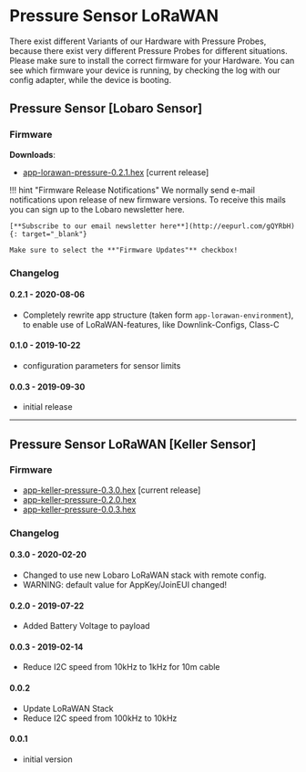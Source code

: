 # Pressure Sensor LoRaWAN 
There exist different Variants of our Hardware with Pressure Probes, because there exist very 
different Pressure Probes for different situations. Please make sure to install the correct 
firmware for your Hardware. You can see which firmware your device is running, by checking the 
log with our config adapter, while the device is booting.

## Pressure Sensor [Lobaro Sensor]

### Firmware

**Downloads**:

* [app-lorawan-pressure-0.2.1.hex](firmware/app-lorawan-pressure-0.2.1.hex) [current release]

!!! hint "Firmware Release Notifications"
    We normally send e-mail notifications upon release of new firmware versions. To receive this mails you can sign up
    to the Lobaro newsletter here.
    
    [**Subscribe to our email newsletter here**](http://eepurl.com/gQYRbH){: target="_blank"} 
     
    Make sure to select the **"Firmware Updates"** checkbox!   

### Changelog

#### 0.2.1 - 2020-08-06
- Completely rewrite app structure (taken form `app-lorawan-environment`), to enable use 
  of LoRaWAN-features, like Downlink-Configs, Class-C

#### 0.1.0 - 2019-10-22
- configuration parameters for sensor limits

#### 0.0.3 - 2019-09-30
- initial release

----
## Pressure Sensor LoRaWAN [Keller Sensor]

### Firmware

* [app-keller-pressure-0.3.0.hex](firmware/app-keller-pressure-0.3.0.hex) [current release]
* [app-keller-pressure-0.2.0.hex](firmware/app-keller-pressure-0.2.0.hex)
* [app-keller-pressure-0.0.3.hex](firmware/app-keller-pressure-0.0.3.hex)

### Changelog

#### 0.3.0 - 2020-02-20
- Changed to use new Lobaro LoRaWAN stack with remote config.
- WARNING: default value for AppKey/JoinEUI changed!

#### 0.2.0 - 2019-07-22
- Added Battery Voltage to payload

#### 0.0.3 - 2019-02-14
- Reduce I2C speed from 10kHz to 1kHz for 10m cable

#### 0.0.2
- Update LoRaWAN Stack
- Reduce I2C speed from 100kHz to 10kHz

#### 0.0.1 
- initial version
